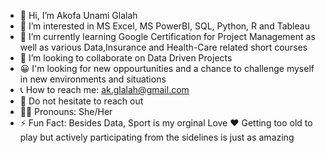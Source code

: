 - 👋 Hi, I’m Akofa Unami Glalah
- 👀 I’m interested in MS Excel, MS PowerBI, SQL, Python, R and Tableau
- 🌱 I’m currently learning Google Certification for Project Management as well as various Data,Insurance and Health-Care related short courses
- 💞️ I’m looking to collaborate on Data Driven Projects
- 😀 I'm looking for new oppourtunities and a chance to challenge myself in new environments and situations
- 📞 How to reach me: ak.glalah@gmail.com
- 👋 Do not hesitate to reach out
- 👩🏾 Pronouns: She/Her
- ⚡ Fun Fact: Besides Data, Sport is my orginal Love ❤ Getting too old to play but actively participating from the sidelines is just as amazing

<!---
Akofa-Glalah/Akofa-Glalah is a ✨ special ✨ repository because its `README.md` (this file) appears on your GitHub profile.
You can click the Preview link to take a look at your changes.
--->
